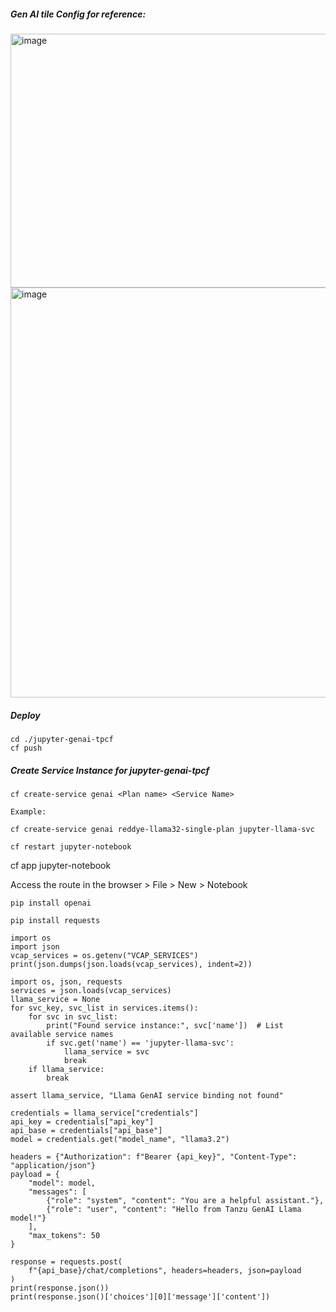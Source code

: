 ##### Gen AI tile Config for reference: 

<img width="850" height="406" alt="image" src="https://github.com/user-attachments/assets/15ac5c40-e944-43bb-8944-93d09cad4e0d" />

<img width="703" height="656" alt="image" src="https://github.com/user-attachments/assets/fad1e94a-b2ab-4798-a9f3-f91cf159b993" />


##### Deploy

```
cd ./jupyter-genai-tpcf
cf push
```

##### Create Service Instance for jupyter-genai-tpcf

```
cf create-service genai <Plan name> <Service Name>

Example:

cf create-service genai reddye-llama32-single-plan jupyter-llama-svc
```

```
cf restart jupyter-notebook
```

cf app jupyter-notebook

Access the route in the browser > File > New > Notebook

```
pip install openai
```

```
pip install requests
```

```
import os
import json
vcap_services = os.getenv("VCAP_SERVICES")
print(json.dumps(json.loads(vcap_services), indent=2))
```

```
import os, json, requests
services = json.loads(vcap_services)
llama_service = None
for svc_key, svc_list in services.items():
    for svc in svc_list:
        print("Found service instance:", svc['name'])  # List available service names
        if svc.get('name') == 'jupyter-llama-svc':
            llama_service = svc
            break
    if llama_service:
        break

assert llama_service, "Llama GenAI service binding not found"

credentials = llama_service["credentials"]
api_key = credentials["api_key"]
api_base = credentials["api_base"]
model = credentials.get("model_name", "llama3.2")

headers = {"Authorization": f"Bearer {api_key}", "Content-Type": "application/json"}
payload = {
    "model": model,
    "messages": [
        {"role": "system", "content": "You are a helpful assistant."},
        {"role": "user", "content": "Hello from Tanzu GenAI Llama model!"}
    ],
    "max_tokens": 50
}

response = requests.post(
    f"{api_base}/chat/completions", headers=headers, json=payload
)
print(response.json())
print(response.json()['choices'][0]['message']['content'])
```
